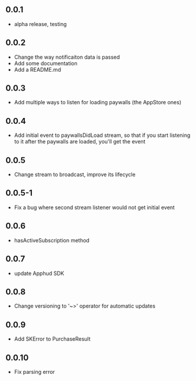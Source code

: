 ## 0.0.1

* alpha release, testing

## 0.0.2

* Change the way notificaiton data is passed
* Add some documentation
* Add a README.md

## 0.0.3

* Add multiple ways to listen for loading paywalls (the AppStore ones)

## 0.0.4

* Add initial event to paywallsDidLoad stream, so that if you start listening to it after the paywalls are loaded, you'll get the event

## 0.0.5

* Change stream to broadcast, improve its lifecycle

## 0.0.5-1

* Fix a bug where second stream listener would not get initial event

## 0.0.6

* hasActiveSubscription method

## 0.0.7

* update Apphud SDK

## 0.0.8

* Change versioning to '~>' operator for automatic updates

## 0.0.9

* Add SKError to PurchaseResult

## 0.0.10

* Fix parsing error
